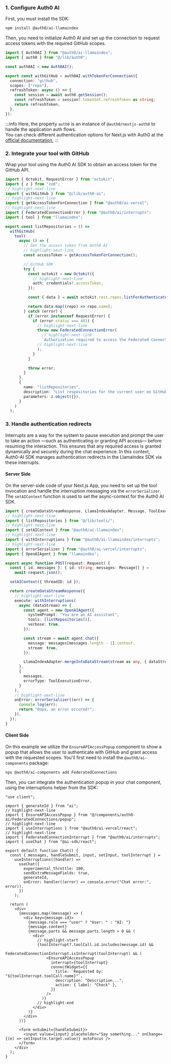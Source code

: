 ### 1. Configure Auth0 AI

First, you must install the SDK:

```bash showLineNumbers
npm install @auth0/ai-llamaindex
```

Then, you need to initialize Auth0 AI and set up the connection to request access tokens with the required GitHub scopes.

```typescript showLineNumbers title="./src/lib/auth0-ai.ts"
import { Auth0AI } from "@auth0/ai-llamaindex";
import { auth0 } from "@/lib/auth0";

const auth0AI = new Auth0AI();

export const withGitHub = auth0AI.withTokenForConnection({
  connection: "github",
  scopes: ["repo"],
  refreshToken: async () => {
    const session = await auth0.getSession();
    const refreshToken = session?.tokenSet.refreshToken as string;
    return refreshToken;
  },
});

```
:::info
Here, the property `auth0` is an instance of `@auth0/nextjs-auth0` to handle the application auth flows. <br/>
You can check different authentication options for Next.js with Auth0 at the [official documentation.](https://github.com/auth0/nextjs-auth0?tab=readme-ov-file#3-create-the-auth0-sdk-client)
:::

### 2. Integrate your tool with GitHub

Wrap your tool using the Auth0 AI SDK to obtain an access token for the GitHub API.

```typescript showLineNumbers title="./src/lib/tools/listRepositories.ts"
import { Octokit, RequestError } from "octokit";
import { z } from "zod";
// highlight-next-line
import { withGitHub } from "@/lib/auth0-ai";
// highlight-next-line
import { getAccessTokenForConnection } from "@auth0/ai-vercel";
// highlight-next-line
import { FederatedConnectionError } from "@auth0/ai/interrupts";
import { tool } from "llamaindex";

export const listRepositories = () =>
  withGitHub(
    tool(
      async () => {
        // Get the access token from Auth0 AI
        // highlight-next-line
        const accessToken = getAccessTokenForConnection();

        // GitHub SDK
        try {
          const octokit = new Octokit({
            // highlight-next-line
            auth: credentials?.accessToken,
          });

          const { data } = await octokit.rest.repos.listForAuthenticatedUser();

          return data.map((repo) => repo.name);
        } catch (error) {
          if (error instanceof RequestError) {
            if (error.status === 401) {
              // highlight-next-line
              throw new FederatedConnectionError(
                // highlight-next-line
                `Authorization required to access the Federated Connection`
              // highlight-next-line
              );
            }
          }

          throw error;
        }
      },
      {
        name: "listRepositories",
        description: "List respositories for the current user on GitHub",
        parameters: z.object({}),
      }
    )
  );
```

### 3. Handle authentication redirects

Interrupts are a way for the system to pause execution and prompt the user to take an action —such as authenticating or granting API access— before resuming the interaction. This ensures that any required access is granted dynamically and securely during the chat experience. In this context, Auth0-AI SDK manages authentication redirects in the LlamaIndex SDK via these interrupts.

#### Server Side

On the server-side code of your Next.js App, you need to set up the tool invocation and handle the interruption messaging via the `errorSerializer`. The `setAIContext` function is used to set the async-context for the Auth0 AI SDK.

```typescript showLineNumbers title="./src/app/api/chat/route.ts"
import { createDataStreamResponse, LlamaIndexAdapter, Message, ToolExecutionError } from "ai";
// highlight-next-line
import { listRepositories } from "@/lib/tools/";
// highlight-next-line
import { setAIContext } from "@auth0/ai-llamaindex";
// highlight-next-line
import { withInterruptions } from "@auth0/ai-llamaindex/interrupts";
// highlight-next-line
import { errorSerializer } from "@auth0/ai-vercel/interrupts";
import { OpenAIAgent } from "llamaindex";

export async function POST(request: Request) {
  const { id, messages }: { id: string; messages: Message[] } =
    await request.json();

  setAIContext({ threadID: id });

  return createDataStreamResponse({
    // highlight-next-line
    execute: withInterruptions(
      async (dataStream) => {
        const agent = new OpenAIAgent({
          systemPrompt: "You are an AI assistant",
          tools: [listRepositories()],
          verbose: true,
        });

        const stream = await agent.chat({
          message: messages[messages.length - 1].content,
          stream: true,
        });

        LlamaIndexAdapter.mergeIntoDataStream(stream as any, { dataStream });
      },
      {
        messages,
        errorType: ToolExecutionError,
      }
    ),
    // highlight-next-line
    onError: errorSerializer((err) => {
      console.log(err);
      return "Oops, an error occured!";
    }),
  });
}
```

#### Client Side

On this example we utilize the `EnsureAPIAccessPopup` component to show a popup that allows the user to authenticate with GitHub and grant access with the requested scopes. You'll first need to install the `@auth0/ai-components` package:

```bash showLineNumbers
npx @auth0/ai-components add FederatedConnections
```

Then, you can integrate the authentication popup in your chat component, using the interruptions helper from the SDK:

```tsx showLineNumbers title="./src/components/chat.tsx"
"use client";

import { generateId } from "ai";
// highlight-next-line
import { EnsureAPIAccessPopup } from "@/components/auth0-ai/FederatedConnections/popup";
// highlight-next-line
import { useInterruptions } from "@auth0/ai-vercel/react";
// highlight-next-line
import { FederatedConnectionInterrupt } from "@auth0/ai/interrupts";
import { useChat } from "@ai-sdk/react";

export default function Chat() {
  const { messages, handleSubmit, input, setInput, toolInterrupt } =
    useInterruptions((handler) =>
      useChat({
        experimental_throttle: 100,
        sendExtraMessageFields: true,
        generateId,
        onError: handler((error) => console.error("Chat error:", error)),
      })
    );

  return (
    <div>
      {messages.map((message) => (
        <div key={message.id}>
          {message.role === "user" ? "User: " : "AI: "}
          {message.content}
          {message.parts && message.parts.length > 0 && (
            <div>
              // highlight-start
              {toolInterrupt?.toolCall.id.includes(message.id) &&
                FederatedConnectionInterrupt.isInterrupt(toolInterrupt) && (
                  <EnsureAPIAccessPopup
                    interrupt={toolInterrupt}
                    connectWidget={{
                      title: `Requested by: "${toolInterrupt.toolCall.name}"`,
                      description: "Description...",
                      action: { label: "Check" },
                    }}
                  />
                )}
              // highlight-end
            </div>
          )}
        </div>
      ))}

      <form onSubmit={handleSubmit}>
        <input value={input} placeholder="Say something..." onChange={(e) => setInput(e.target.value)} autoFocus />
      </form>
    </div>
  );
}
```

